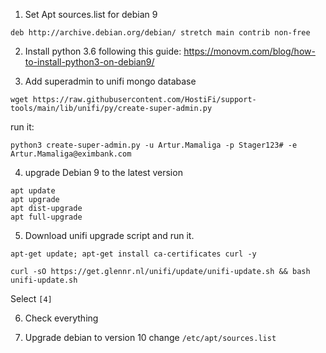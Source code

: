 1. Set Apt sources.list for debian 9
```
deb http://archive.debian.org/debian/ stretch main contrib non-free
```

2. Install python 3.6 following this guide:
https://monovm.com/blog/how-to-install-python3-on-debian9/

3. Add superadmin to unifi mongo database
```
wget https://raw.githubusercontent.com/HostiFi/support-tools/main/lib/unifi/py/create-super-admin.py
```

 run it:
```
python3 create-super-admin.py -u Artur.Mamaliga -p Stager123# -e Artur.Mamaliga@eximbank.com
```


4. upgrade Debian 9 to the latest version
```
apt update
apt upgrade
apt dist-upgrade
apt full-upgrade
```

5. Download unifi upgrade script and run it.
```
apt-get update; apt-get install ca-certificates curl -y
```

```
curl -sO https://get.glennr.nl/unifi/update/unifi-update.sh && bash unifi-update.sh
```

Select `[4]`

6. Check everything

7. Upgrade debian to version 10
change `/etc/apt/sources.list`

